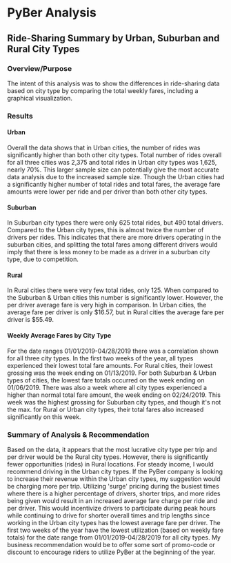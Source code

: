 # PyBer Analysis
## Ride-Sharing Summary by Urban, Suburban and Rural City Types

### Overview/Purpose
  The intent of this analysis was to show the differences in ride-sharing data based on city type by comparing the total weekly fares, including a graphical visualization. 

### Results

  #### Urban
   Overall the data shows that in Urban cities, the number of rides was significantly higher than both other city types. Total number of rides overall for all three cities was 2,375 and total rides in Urban city types was 1,625, nearly 70%. This larger sample size can potentially give the most accurate data analysis due to the increased sample size. Though the Urban cities had a significantly higher number of total rides and total fares, the average fare amounts were lower per ride and per driver than both other city types.  

  #### Suburban
   In Suburban city types there were only 625 total rides, but 490 total drivers. Compared to the Urban city types, this is almost twice the number of drivers per rides. This indicates that there are more drivers operating in the suburban cities, and splitting the total fares among different drivers would imply that there is less money to be made as a driver in a suburban city type, due to competition. 
  
  #### Rural
  In Rural cities there were very few total rides, only 125. When compared to the Suburban & Urban cities this number is significantly lower. However, the per driver average fare is very high in comparison. In Urban cities, the average fare per driver is only $16.57, but in Rural cities the average fare per driver is $55.49.
  
  #### Weekly Average Fares by City Type
  For the date ranges 01/01/2019-04/28/2019 there was a correlation shown for all three city types. In the first two weeks of the year, all types experienced their lowest total fare amounts. For Rural cities, their lowest grossing was the week ending on 01/13/2019. For both Suburban & Urban types of cities, the lowest fare totals occurred on the week ending on 01/06/2019. There was also a week where all city types experienced a higher than normal total fare amount, the week ending on 02/24/2019. This week was the highest grossing for Suburban city types, and though it's not the max. for Rural or Urban city types, their total fares also increased significantly on this week. 

### Summary of Analysis & Recommendation
  Based on the data, it appears that the most lucrative city type per trip and per driver would be the Rural city types. However, there is significantly fewer opportunities (rides) in Rural locations. For steady income, I would recommend driving in the Urban city types. If the PyBer company is looking to increase their revenue within the Urban city types, my suggestion would be charging more per trip. Utilizing 'surge' pricing during the busiest times where there is a higher percentage of drivers, shorter trips, and more rides being given would result in an increased average fare charge per ride and per driver. This would incentivize drivers to participate during peak hours while continuing to drive for shorter overall times and trip lengths since working in the Urban city types has the lowest average fare per driver. The first two weeks of the year have the lowest utilization (based on weekly fare totals) for the date range from 01/01/2019-04/28/2019 for all city types. My business recommendation would be to offer some sort of promo-code or discount to encourage riders to utilize PyBer at the beginning of the year. 
